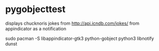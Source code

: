 # pygobjecttest
displays  chucknoris jokes from http://api.icndb.com/jokes/ from appindicator as a notification 

sudo pacman -S libappindicator-gtk3 python-gobject python3 libnotify dunst



